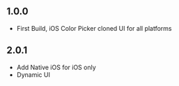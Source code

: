 ## 1.0.0

* First Build, iOS Color Picker cloned UI for all platforms


## 2.0.1

* Add Native iOS for iOS only
* Dynamic UI

